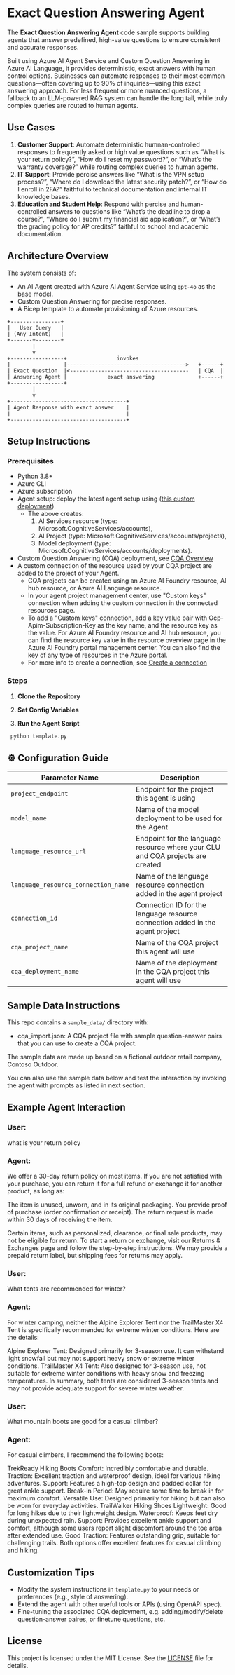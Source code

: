 # Exact Question Answering Agent

The **Exact Question Answering Agent** code sample supports building agents that answer predefined, high-value questions to ensure consistent and accurate responses. 

Built using Azure AI Agent Service and Custom Question Answering in Azure AI Language, it provides deterministic, exact answers with human control options. Businesses can automate responses to their most common questions—often covering up to 90% of inquiries—using this exact answering approach. For less frequent or more nuanced questions, a fallback to an LLM-powered RAG system can handle the long tail, while truly complex queries are routed to human agents.

## Use Cases
1. **Customer Support**: Automate deterministic humnan-controlled responses to frequently asked or high value questions such as “What is your return policy?”, “How do I reset my password?”, or “What’s the warranty coverage?” while routing complex queries to human agents.
2. **IT Support**: Provide percise answers like “What is the VPN setup process?”, “Where do I download the latest security patch?”, or “How do I enroll in 2FA?” faithful to technical documentation and internal IT knowledge bases.
3. **Education and Student Help**: Respond with percise and human-controlled answers to questions like “What’s the deadline to drop a course?”, “Where do I submit my financial aid application?”, or “What’s the grading policy for AP credits?” faithful to school and academic documentation.

## Architecture Overview
The system consists of:
- An AI Agent created with Azure AI Agent Service using `gpt-4o` as the base model.
- Custom Question Answering for precise responses.
- A Bicep template to automate provisioning of Azure resources.

```text
+----------------+                         
|   User Query   |                         
| (Any Intent)   |                         
+-------+--------+                         
        |                                  
        v                                  
+-----------------+                invokes                        
|                 |-------------------------------------->   +------+
| Exact Question  |<--------------------------------------   | CQA  |
| Answering Agent |             exact answering              +------+
+-----------------+   
        |               
        v                                  
+-------------------------------------+           
| Agent Response with exact answer    |           
|                                     |           
+-------------------------------------+           

```
## Setup Instructions

### Prerequisites
- Python 3.8+
- Azure CLI
- Azure subscription
- Agent setup: deploy the latest agent setup using ([this custom deployment](https://github.com/azure-ai-foundry/foundry-samples/tree/main/use-cases/agents/setup/basic-setup)).
  - The above creates:
    1. AI Services resource (type: Microsoft.CognitiveServices/accounts),
    2. AI Project (type: Microsoft.CognitiveServices/accounts/projects),
    3. Model deployment (type: Microsoft.CognitiveServices/accounts/deployments). 
- Custom Question Answering (CQA) deployment, see [CQA Overview](https://learn.microsoft.com/azure/ai-services/language-service/question-answering/overview)
- A custom connection of the resource used by your CQA project are added to the project of your Agent. 
  - CQA projects can be created using an Azure AI Foundry resource, AI hub resource, or Azure AI Language resource. 
  - In your agent project management center, use "Custom keys" connection when adding the custom connection in the connected resources page. 
  - To add a "Custom keys" connection, add a key value pair with Ocp-Apim-Subscription-Key as the key name, and the resource key as the value. For Azure AI Foundry resource and AI hub resource, you can find the resource key value in the resource overview page in the Azure AI Foundry portal management center. You can also find the key of any type of resources in the Azure portal. 
  - For more info to create a connection, see [Create a connection](https://learn.microsoft.com/azure/ai-foundry/how-to/connections-add)

### Steps
1. **Clone the Repository**

2. **Set Config Variables**

4. **Run the Agent Script**
```bash
 python template.py
```

## ⚙️ Configuration Guide
| Parameter Name                         | Description                                                       |
|----------------------------------------|-------------------------------------------------------------------|
| `project_endpoint`                     | Endpoint for the project this agent is using                                      |
| `model_name`                           | Name of the model deployment to be used for the Agent                             |
| `language_resource_url`                | Endpoint for the language resource where your CLU and CQA projects are created    |                                       |
| `language_resource_connection_name`    | Name of the language resource connection added in the agent project               |
| `connection_id`                        | Connection ID for the language resource connection added in the agent project     |
| `cqa_project_name`                     | Name of the CQA project this agent will use                                       |
| `cqa_deployment_name`                  | Name of the deployment in the CQA project this agent will use                     |


## Sample Data Instructions
This repo contains a `sample_data/` directory with:
- cqa_import.json: A CQA project file with sample question-answer pairs that you can use to create a CQA project.

The sample data are made up based on a fictional outdoor retail company, Contoso Outdoor.

You can also use the sample data below and test the interaction by invoking the agent with prompts as listed in next section.

## Example Agent Interaction
### User: 
what is your return policy

### Agent: 
We offer a 30-day return policy on most items. If you are not satisfied with your purchase, you can return it for a full refund or exchange it for another product, as long as:

The item is unused, unworn, and in its original packaging.
You provide proof of purchase (order confirmation or receipt).
The return request is made within 30 days of receiving the item.

Certain items, such as personalized, clearance, or final sale products, may not be eligible for return. To start a return or exchange, visit our Returns & Exchanges page and follow the step-by-step instructions. We may provide a prepaid return label, but shipping fees for returns may apply.

### User: 
What tents are recommended for winter?

### Agent: 
For winter camping, neither the Alpine Explorer Tent nor the TrailMaster X4 Tent is specifically recommended for extreme winter conditions. Here are the details:

Alpine Explorer Tent:
Designed primarily for 3-season use. It can withstand light snowfall but may not support heavy snow or extreme winter conditions.
TrailMaster X4 Tent:
Also designed for 3-season use, not suitable for extreme winter conditions with heavy snow and freezing temperatures.
In summary, both tents are considered 3-season tents and may not provide adequate support for severe winter weather.

### User: 
What mountain boots are good for a casual climber?

### Agent: 
For casual climbers, I recommend the following boots:

TrekReady Hiking Boots
Comfort: Incredibly comfortable and durable.
Traction: Excellent traction and waterproof design, ideal for various hiking adventures.
Support: Features a high-top design and padded collar for great ankle support.
Break-in Period: May require some time to break in for maximum comfort.
Versatile Use: Designed primarily for hiking but can also be worn for everyday activities.
TrailWalker Hiking Shoes
Lightweight: Good for long hikes due to their lightweight design.
Waterproof: Keeps feet dry during unexpected rain.
Support: Provides excellent ankle support and comfort, although some users report slight discomfort around the toe area after extended use.
Good Traction: Features outstanding grip, suitable for challenging trails.
Both options offer excellent features for casual climbing and hiking.

## Customization Tips
- Modify the system instructions in `template.py` to your needs or preferences (e.g., style of answering).
- Extend the agent with other useful tools or APIs (using OpenAPI spec).
- Fine-tuning the associated CQA deployment, e.g. adding/modify/delete question-answer paires, or finetune questions, etc.

## License
This project is licensed under the MIT License. See the [LICENSE](./LICENSE) file for details.
